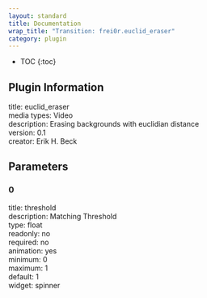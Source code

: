 ```yaml
---
layout: standard
title: Documentation
wrap_title: "Transition: frei0r.euclid_eraser"
category: plugin
---
```

* TOC
{:toc}

## Plugin Information

title: euclid_eraser  
media types:
Video  
description: Erasing backgrounds with euclidian distance  
version: 0.1  
creator: Erik H. Beck  

## Parameters

### 0

title: threshold    
description:
Matching Threshold  
type: float  
readonly: no  
required: no  
animation: yes  
minimum: 0  
maximum: 1  
default: 1  
widget: spinner  

